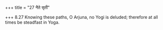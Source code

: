 +++
title = "27 नैते सृती"

+++
8.27 Knowing these paths, O Arjuna, no Yogi is deluded; therefore at all
times be steadfast in Yoga.
